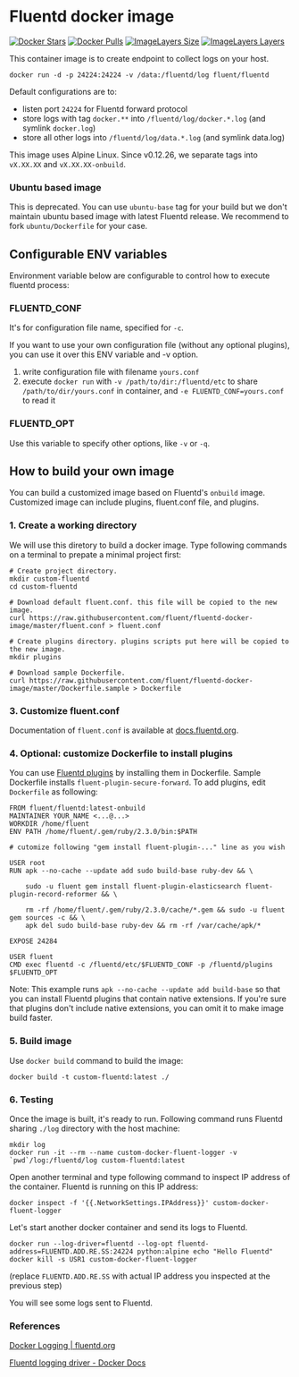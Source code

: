 # Fluentd docker image

[![Docker Stars](https://img.shields.io/docker/stars/fluent/fluentd.svg)](https://hub.docker.com/r/fluent/fluentd/)
[![Docker Pulls](https://img.shields.io/docker/pulls/fluent/fluentd.svg)](https://hub.docker.com/r/fluent/fluentd/)
[![ImageLayers Size](https://img.shields.io/imagelayers/image-size/fluent/fluentd/latest.svg)](https://hub.docker.com/r/fluent/fluentd/)
[![ImageLayers Layers](https://img.shields.io/imagelayers/layers/fluent/fluentd/latest.svg)](https://hub.docker.com/r/fluent/fluentd/)

This container image is to create endpoint to collect logs on your host.

```
docker run -d -p 24224:24224 -v /data:/fluentd/log fluent/fluentd
```

Default configurations are to:

* listen port `24224` for Fluentd forward protocol
* store logs with tag `docker.**` into `/fluentd/log/docker.*.log` (and symlink `docker.log`)
* store all other logs into `/fluentd/log/data.*.log` (and symlink data.log)

This image uses Alpine Linux. Since v0.12.26, we separate tags into `vX.XX.XX` and `vX.XX.XX-onbuild`.

### Ubuntu based image

This is deprecated. You can use `ubuntu-base` tag for your build but we don't maintain ubuntu based image with latest Fluentd release.
We recommend to fork `ubuntu/Dockerfile` for your case.

## Configurable ENV variables

Environment variable below are configurable to control how to execute fluentd process:

### FLUENTD_CONF

It's for configuration file name, specified for `-c`.

If you want to use your own configuration file (without any optional plugins), you can use it over this ENV variable and -v option.

1. write configuration file with filename `yours.conf`
2. execute `docker run` with `-v /path/to/dir:/fluentd/etc` to share `/path/to/dir/yours.conf` in container, and `-e FLUENTD_CONF=yours.conf` to read it

### FLUENTD_OPT

Use this variable to specify other options, like `-v` or `-q`.

## How to build your own image

You can build a customized image based on Fluentd's `onbuild` image. Customized image can include plugins, fluent.conf file, and plugins.

### 1. Create a working directory

We will use this diretory to build a docker image. Type following commands on a terminal to prepate a minimal project first:

```
# Create project directory.
mkdir custom-fluentd
cd custom-fluentd

# Download default fluent.conf. this file will be copied to the new image.
curl https://raw.githubusercontent.com/fluent/fluentd-docker-image/master/fluent.conf > fluent.conf

# Create plugins directory. plugins scripts put here will be copied to the new image.
mkdir plugins

# Download sample Dockerfile.
curl https://raw.githubusercontent.com/fluent/fluentd-docker-image/master/Dockerfile.sample > Dockerfile
```

### 3. Customize fluent.conf

Documentation of `fluent.conf` is available at [docs.fluentd.org](http://docs.fluentd.org/).

### 4. Optional: customize Dockerfile to install plugins

You can use [Fluentd plugins](http://www.fluentd.org/plugins) by installing them in Dockerfile. Sample Dockerfile installs `fluent-plugin-secure-forward`. To add plugins, edit `Dockerfile` as following:

```
FROM fluent/fluentd:latest-onbuild
MAINTAINER YOUR_NAME <...@...>
WORKDIR /home/fluent
ENV PATH /home/fluent/.gem/ruby/2.3.0/bin:$PATH

# cutomize following "gem install fluent-plugin-..." line as you wish

USER root
RUN apk --no-cache --update add sudo build-base ruby-dev && \

    sudo -u fluent gem install fluent-plugin-elasticsearch fluent-plugin-record-reformer && \

    rm -rf /home/fluent/.gem/ruby/2.3.0/cache/*.gem && sudo -u fluent gem sources -c && \
    apk del sudo build-base ruby-dev && rm -rf /var/cache/apk/*

EXPOSE 24284

USER fluent
CMD exec fluentd -c /fluentd/etc/$FLUENTD_CONF -p /fluentd/plugins $FLUENTD_OPT
```

Note: This example runs `apk --no-cache --update add build-base` so that you can install Fluentd plugins that contain native extensions. If you're sure that plugins don't include native extensions, you can omit it to make image build faster.

### 5. Build image

Use `docker build` command to build the image:

```
docker build -t custom-fluentd:latest ./
```

### 6. Testing

Once the image is built, it's ready to run. Following command runs Fluentd sharing `./log` directory with the host machine:

```
mkdir log
docker run -it --rm --name custom-docker-fluent-logger -v `pwd`/log:/fluentd/log custom-fluentd:latest
```

Open another terminal and type following command to inspect IP address of the container. Fluentd is running on this IP address:

```
docker inspect -f '{{.NetworkSettings.IPAddress}}' custom-docker-fluent-logger
```

Let's start another docker container and send its logs to Fluentd.

```
docker run --log-driver=fluentd --log-opt fluentd-address=FLUENTD.ADD.RE.SS:24224 python:alpine echo "Hello Fluentd"
docker kill -s USR1 custom-docker-fluent-logger
```

(replace `FLUENTD.ADD.RE.SS` with actual IP address you inspected at the previous step)

You will see some logs sent to Fluentd.

### References

[Docker Logging | fluentd.org](http://www.fluentd.org/guides/recipes/docker-logging)

[Fluentd logging driver - Docker Docs](https://docs.docker.com/engine/reference/logging/fluentd/)
